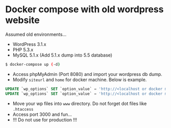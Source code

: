 # Docker compose with old wordpress website

Assumed old environments...

- WordPress 3.1.x
- PHP 5.3.x
- MySQL 5.1.x (Add 5.1.x dump into 5.5 database)

```bash
$ docker-compose up (-d)
```

- Access phpMyAdmin (Port 8080) and import your wordpress db dump.
- Modify `siteurl` and `home` for docker machine. Below is example.

```sql
UPDATE `wp_options` SET `option_value` = 'http://<localhost or docker machine ip>:3000/<path to siteurl>' WHERE `wp_options`.`option_id` = 1;
UPDATE `wp_options` SET `option_value` = 'http://<localhost or docker machine ip>:3000/<path to home>' WHERE `wp_options`.`option_id` = 37;
```

- Move your wp files into `www` directory. Do not forget dot files like `.htaccess`
- Access port 3000 and fun...
- !!! Do not use for production !!!
